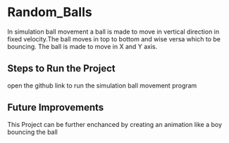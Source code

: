 # Random_Balls

In simulation ball movement a ball is made to move in vertical direction in fixed velocity.The ball moves in top to bottom and wise versa which to be bouncing. The ball is made to move in X and Y axis.

## Steps to Run the Project
open the github link to run the simulation ball movement program

## Future Improvements
This Project can be further enchanced by creating an animation like a boy bouncing the ball
